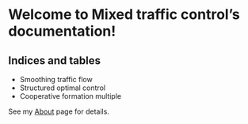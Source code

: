 # Welcome to Mixed traffic control’s documentation!

## Indices and tables

* Smoothing traffic flow
* Structured optimal control
* Cooperative formation multiple

See my [About](smoothing_traffic_flow.md) page for details.   
